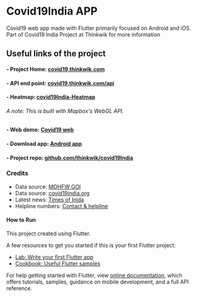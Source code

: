 # Covid19India APP

Covid19 web app made with Flutter primarily focused on Android and iOS. Part of Covid19 India Project at Thinkwik
 for more information

## Useful links of the project
#### - Project Home: [covid19.thinkwik.com](https://covid19.thinkwik.com/)
#### - API end point: [covid19.thinkwik.com/api](https://covid19.thinkwik.com/api)
#### - Heatmap: [covid19India-Heatmap](https://jineshsoni.github.io/covid19India-Heatmap/)
###### A note: This is built with Mapbox's WebGL API.
#### - Web demo: [Covid19 web](https://covid19.thinkwik.com/app)
#### - Download app: [Android app](https://covid19.thinkwik.com/download)
#### - Project repo: [github.com/thinkwik/covid19India](https://github.com/thinkwik/covid19India)

### Credits
* Data source: [MOHFW GOI](https://www.mohfw.gov.in/)
* Data source: [covid19india.org](https://www.covid19india.org/)
* Latest news: [Times of Inida](https://timesofindia.indiatimes.com/india)
* Helpline numbers: [Contact & helpline](https://api.rootnet.in/covid19-in/contacts)

#### How to Run
This project created using Flutter.

A few resources to get you started if this is your first Flutter project:

- [Lab: Write your first Flutter app](https://flutter.dev/docs/get-started/codelab)
- [Cookbook: Useful Flutter samples](https://flutter.dev/docs/cookbook)

For help getting started with Flutter, view
[online documentation](https://flutter.dev/docs), which offers tutorials,
samples, guidance on mobile development, and a full API reference.




